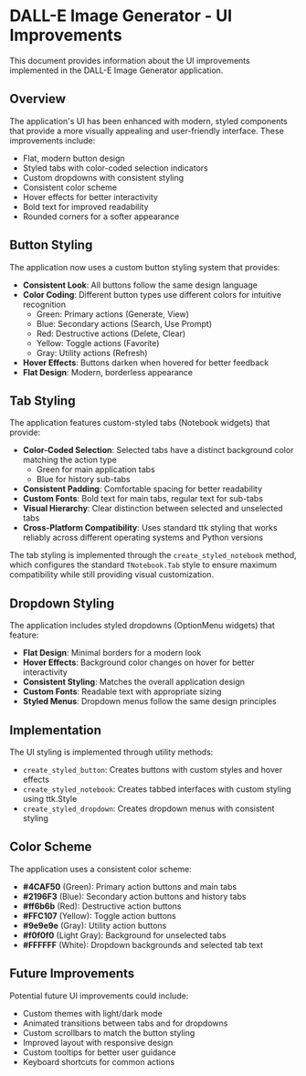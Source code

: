 # DALL-E Image Generator - UI Improvements

This document provides information about the UI improvements implemented in the DALL-E Image Generator application.

## Overview

The application's UI has been enhanced with modern, styled components that provide a more visually appealing and user-friendly interface. These improvements include:

- Flat, modern button design
- Styled tabs with color-coded selection indicators
- Custom dropdowns with consistent styling
- Consistent color scheme
- Hover effects for better interactivity
- Bold text for improved readability
- Rounded corners for a softer appearance

## Button Styling

The application now uses a custom button styling system that provides:

- **Consistent Look**: All buttons follow the same design language
- **Color Coding**: Different button types use different colors for intuitive recognition
  - Green: Primary actions (Generate, View)
  - Blue: Secondary actions (Search, Use Prompt)
  - Red: Destructive actions (Delete, Clear)
  - Yellow: Toggle actions (Favorite)
  - Gray: Utility actions (Refresh)
- **Hover Effects**: Buttons darken when hovered for better feedback
- **Flat Design**: Modern, borderless appearance

## Tab Styling

The application features custom-styled tabs (Notebook widgets) that provide:

- **Color-Coded Selection**: Selected tabs have a distinct background color matching the action type
  - Green for main application tabs
  - Blue for history sub-tabs
- **Consistent Padding**: Comfortable spacing for better readability
- **Custom Fonts**: Bold text for main tabs, regular text for sub-tabs
- **Visual Hierarchy**: Clear distinction between selected and unselected tabs
- **Cross-Platform Compatibility**: Uses standard ttk styling that works reliably across different operating systems and Python versions

The tab styling is implemented through the `create_styled_notebook` method, which configures the standard `TNotebook.Tab` style to ensure maximum compatibility while still providing visual customization.

## Dropdown Styling

The application includes styled dropdowns (OptionMenu widgets) that feature:

- **Flat Design**: Minimal borders for a modern look
- **Hover Effects**: Background color changes on hover for better interactivity
- **Consistent Styling**: Matches the overall application design
- **Custom Fonts**: Readable text with appropriate sizing
- **Styled Menus**: Dropdown menus follow the same design principles

## Implementation

The UI styling is implemented through utility methods:

- `create_styled_button`: Creates buttons with custom styles and hover effects
- `create_styled_notebook`: Creates tabbed interfaces with custom styling using ttk.Style
- `create_styled_dropdown`: Creates dropdown menus with consistent styling

## Color Scheme

The application uses a consistent color scheme:

- **#4CAF50** (Green): Primary action buttons and main tabs
- **#2196F3** (Blue): Secondary action buttons and history tabs
- **#ff6b6b** (Red): Destructive action buttons
- **#FFC107** (Yellow): Toggle action buttons
- **#9e9e9e** (Gray): Utility action buttons
- **#f0f0f0** (Light Gray): Background for unselected tabs
- **#FFFFFF** (White): Dropdown backgrounds and selected tab text

## Future Improvements

Potential future UI improvements could include:

- Custom themes with light/dark mode
- Animated transitions between tabs and for dropdowns
- Custom scrollbars to match the button styling
- Improved layout with responsive design
- Custom tooltips for better user guidance
- Keyboard shortcuts for common actions 
